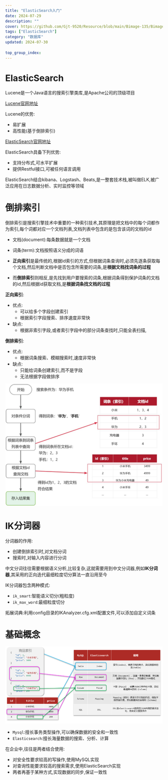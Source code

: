 ```yaml
---
title: "ElasticSearch入门"
date: 2024-07-29
description: ""
cover: https://github.com/Gjt-9520/Resource/blob/main/Bimage-135/Bimage87.jpg?raw=true
tags: ["ElasticSearch"]
category: "数据库"
updated: 2024-07-30
  
top_group_index: 
---
```


# ElasticSearch

Lucene是一个Java语言的搜索引擎类库,是Apache公司的顶级项目

[Lucene官网地址](https://lucene.apache.org/)

Lucene的优势:
- 易扩展
- 高性能(基于倒排索引)

[ElasticSearch官网地址](https://www.elastic.co/cn/)

ElasticSearch具备下列优势:
- 支持分布式,可水平扩展
- 提供Restful接口,可被任何语言调用

ElasticSearch结合kibana、Logstash、Beats,是一整套技术栈,被叫做ELK,被广泛应用在日志数据分析、实时监控等领域

# 倒排索引

倒排索引是搜索引擎技术中重要的一种索引技术,其原理是把文档中的每个词都作为索引,每个词都对应一个文档列表,文档列表中包含的是包含该词的文档的id

- 文档(document):每条数据就是一个文档
- 词条(term):文档按照语义分成的词语

- **正向索引**是最传统的,根据id索引的方式,但根据词条查询时,必须先逐条获取每个文档,然后判断文档中是否包含所需要的词条,是**根据文档找词条的过程**
-  而**倒排索引**则相反,是先找到用户要搜索的词条,根据词条得到保护词条的文档的id,然后根据id获取文档,是**根据词条找文档的过程**

**正向索引**:
- 优点:
  - 可以给多个字段创建索引
  - 根据索引字段搜索、排序速度非常快
- 缺点: 
  - 根据非索引字段,或者索引字段中的部分词条查找时,只能全表扫描,

**倒排索引**:
- 优点: 
  - 根据词条搜索、模糊搜索时,速度非常快
- 缺点: 
  - 只能给词条创建索引,而不是字段
  - 无法根据字段做排序

![倒排索引](../images/倒排索引.png)

# IK分词器

分词器的作用:
- 创建倒排索引时,对文档分词
- 搜索时,对输入内容进行分词

中文分词往往需要根据语义分析,比较复杂,这就需要用到中文分词器,例如**IK分词器**,其采用的正向迭代最细粒度切分算法一直沿用至今

IK分词器包含两种模式:
-  `ik_smart`:智能语义切分(粗粒度) 
-  `ik_max_word`:最细粒度切分 

拓展词典:利用config目录的IKAnalyzer.cfg.xml配置文件,可以添加自定义词条

# 基础概念

![基础概念](../images/ElasticSearch基础概念.png)

- `Mysql`:擅长事务类型操作,可以确保数据的安全和一致性 
- `Elasticsearch`:擅长海量数据的搜索、分析、计算

在企业中,往往是两者结合使用:
- 对安全性要求较高的写操作,使用MySQL实现
- 对查询性能要求较高的搜索需求,使用ElasticSearch实现
- 两者再基于某种方式,实现数据的同步,保证一致性